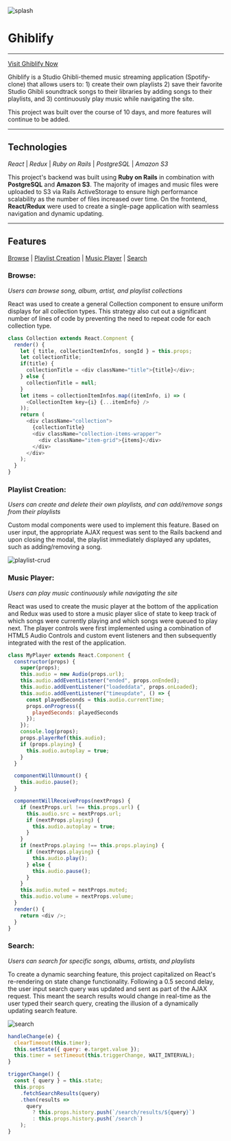 ![splash](https://media.giphy.com/media/9S3GeGKWjd9tPkz8zq/source.gif)

# Ghiblify

---

[Visit Ghiblify Now](https://ghiblify.herokuapp.com)

Ghiblify is a Studio Ghibli-themed music streaming application (Spotify-clone) that allows users to: 1) create their own playlists 2) save their favorite Studio Ghibli soundtrack songs to their libraries by adding songs to their playlists, and 3) continuously play music while navigating the site.

This project was built over the course of 10 days, and more features will continue to be added.

---

## Technologies
*React* | *Redux* | *Ruby on Rails* | *PostgreSQL* | *Amazon S3* 

This project's backend was built using **Ruby on Rails** in combination with **PostgreSQL** and **Amazon S3**. The majority of images and music files were uploaded to S3 via Rails ActiveStorage to ensure high performance scalability as the number of files increased over time. On the frontend, **React/Redux** were used to create a single-page application with seamless navigation and dynamic updating.

---

## Features
[Browse](#browse) | [Playlist Creation](#playlist-creation) | [Music Player](#music-player) | [Search](#search)

### Browse: 
*Users can browse song, album, artist, and playlist collections*

React was used to create a general Collection component to ensure uniform displays for all collection types. This strategy also cut out a significant number of lines of code by preventing the need to repeat code for each collection type. 

```javascript
class Collection extends React.Compnent {
  render() {
    let { title, collectionItemInfos, songId } = this.props;
    let collectionTitle;
    if(title) {
      collectionTitle = <div className="title">{title}</div>;
    } else {
      collectionTitle = null;
    }
    let items = collectionItemInfos.map((itemInfo, i) => (
      <CollectionItem key={i} {...itemInfo} />
    ));
    return (
      <div className="collection">
        {collectionTitle}
        <div className="collection-items-wrapper">
          <div className="item-grid">{items}</div>
        </div>
      </div>
    );
  }
}
```

### Playlist Creation: 
*Users can create and delete their own playlists, and can add/remove songs from their playlists*

Custom modal components were used to implement this feature. Based on user input, the appropriate AJAX request was sent to the Rails backend and upon closing the modal, the playlist immediately displayed any updates, such as adding/removing a song. 

![playlist-crud](https://s2.gifyu.com/images/ghiblifyplaylist.gif)

### Music Player: 
*Users can play music continuously while navigating the site*

React was used to create the music player at the bottom of the application and Redux was used to store a music player slice of state to keep track of which songs were currently playing and which songs were queued to play next. The player controls were first implemented using a combination of HTML5 Audio Controls and custom event listeners and then subsequently integrated with the rest of the application.

```javascript
class MyPlayer extends React.Component {
  constructor(props) {
    super(props);
    this.audio = new Audio(props.url);
    this.audio.addEventListener("ended", props.onEnded);
    this.audio.addEventListener("loadeddata", props.onLoaded);
    this.audio.addEventListener("timeupdate", () => {
      const playedSeconds = this.audio.currentTime;
      props.onProgress({
        playedSeconds: playedSeconds
      });
    });
    console.log(props);
    props.playerRef(this.audio);
    if (props.playing) {
      this.audio.autoplay = true;
    }
  }

  componentWillUnmount() {
    this.audio.pause();
  }

  componentWillReceiveProps(nextProps) {
    if (nextProps.url !== this.props.url) {
      this.audio.src = nextProps.url;
      if (nextProps.playing) {
        this.audio.autoplay = true;
      }
    }
    if (nextProps.playing !== this.props.playing) {
      if (nextProps.playing) {
        this.audio.play();
      } else {
        this.audio.pause();
      }
    }
    this.audio.muted = nextProps.muted;
    this.audio.volume = nextProps.volume;
  }
  render() {
    return <div />;
  }
}
```

### Search:
*Users can search for specific songs, albums, artists, and playlists*

To create a dynamic searching feature, this project capitalized on React's re-rendering on state change functionality. Following a 0.5 second delay, the user input search query was updated and sent as part of the AJAX request. This meant the search results would change in real-time as the user typed their search query, creating the illusion of a dynamically updating search feature.

![search](https://media.giphy.com/media/37q3YXy7fq8nvapbMS/source.gif)

```javascript
handleChange(e) {
  clearTimeout(this.timer);
  this.setState({ query: e.target.value });
  this.timer = setTimeout(this.triggerChange, WAIT_INTERVAL);
}

triggerChange() {
  const { query } = this.state;
  this.props
    .fetchSearchResults(query)
    .then(results =>
      query
        ? this.props.history.push(`/search/results/${query}`)
        : this.props.history.push(`/search`)
    );
}
```
